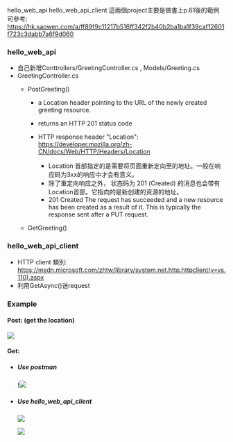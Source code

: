 hello_web_api
hello_web_api_client
這兩個project主要是做書上p.61後的範例
可參考:
https://hk.saowen.com/a/ff89f9c11217b516ff342f2b40b2ba1ba1f39caf12601f723c3dabb7a6f9d060
### hello_web_api
* 自己新增Conttrollers/GreetingController.cs , Models/Greeting.cs
* GreetingController.cs
    * PostGreeting()
        * a Location header pointing to the URL of the newly created greeting resource.

        * returns an HTTP 201 status code
        * HTTP response header "Location": 
        https://developer.mozilla.org/zh-CN/docs/Web/HTTP/Headers/Location
            * Location 首部指定的是需要将页面重新定向至的地址。一般在响应码为3xx的响应中才会有意义。
            * 除了重定向响应之外， 状态码为 201 (Created) 的消息也会带有Location首部。它指向的是新创建的资源的地址。
            * 201 Created
The request has succeeded and a new resource has been created as a result of it. This is typically the response sent after a PUT request.
            

    * GetGreeting()
        
### hello_web_api_client
* HTTP client 類別: https://msdn.microsoft.com/zhtw/library/system.net.http.httpclient(v=vs.110).aspx
* 利用GetAsync()送request

### Example
#### Post: (get the location)
![](https://i.imgur.com/U83G6kI.png)

#### Get: 
* ##### Use postman
    !![](https://i.imgur.com/aVKlHcv.png)

* ##### Use hello_web_api_client
    ![](https://i.imgur.com/W2z8QG0.png)
    
    ![](https://i.imgur.com/fEvKuDp.png)

